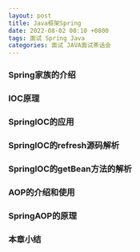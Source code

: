 ```yaml
---
layout: post
title: Java框架Spring
date: 2022-08-02 08:10 +0800
tags: 面试 Spring Java
categories: 面试 JAVA面试茶话会
---
```

### Spring家族的介绍
### IOC原理
### SpringIOC的应用
### SpringIOC的refresh源码解析
### SpringIOC的getBean方法的解析
### AOP的介绍和使用
### SpringAOP的原理
### 本章小结
